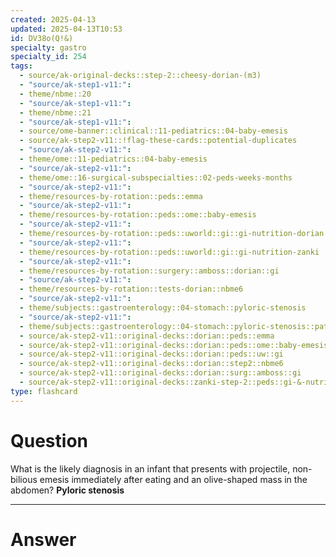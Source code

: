 ```yaml
---
created: 2025-04-13
updated: 2025-04-13T10:53
id: DV38o(Q!&)
specialty: gastro
specialty_id: 254
tags:
  - source/ak-original-decks::step-2::cheesy-dorian-(m3)
  - "source/ak-step1-v11:": 
  - theme/nbme::20
  - "source/ak-step1-v11:": 
  - theme/nbme::21
  - "source/ak-step1-v11:": 
  - source/ome-banner::clinical::11-pediatrics::04-baby-emesis
  - source/ak-step2-v11::!flag-these-cards::potential-duplicates
  - "source/ak-step2-v11:": 
  - theme/ome::11-pediatrics::04-baby-emesis
  - "source/ak-step2-v11:": 
  - theme/ome::16-surgical-subspecialties::02-peds-weeks-months
  - "source/ak-step2-v11:": 
  - theme/resources-by-rotation::peds::emma
  - "source/ak-step2-v11:": 
  - theme/resources-by-rotation::peds::ome::baby-emesis
  - "source/ak-step2-v11:": 
  - theme/resources-by-rotation::peds::uworld::gi::gi-nutrition-dorian
  - "source/ak-step2-v11:": 
  - theme/resources-by-rotation::peds::uworld::gi::gi-nutrition-zanki
  - "source/ak-step2-v11:": 
  - theme/resources-by-rotation::surgery::amboss::dorian::gi
  - "source/ak-step2-v11:": 
  - theme/resources-by-rotation::tests-dorian::nbme6
  - "source/ak-step2-v11:": 
  - theme/subjects::gastroenterology::04-stomach::pyloric-stenosis
  - "source/ak-step2-v11:": 
  - theme/subjects::gastroenterology::04-stomach::pyloric-stenosis::pathophysiology
  - source/ak-step2-v11::original-decks::dorian::peds::emma
  - source/ak-step2-v11::original-decks::dorian::peds::ome::baby-emesis
  - source/ak-step2-v11::original-decks::dorian::peds::uw::gi
  - source/ak-step2-v11::original-decks::dorian::step2::nbme6
  - source/ak-step2-v11::original-decks::dorian::surg::amboss::gi
  - source/ak-step2-v11::original-decks::zanki-step-2::peds::gi-&-nutrition"
type: flashcard
---
```


# Question
What is the likely diagnosis in an infant that presents with projectile, non-bilious emesis immediately after eating and an olive-shaped mass in the abdomen?   **Pyloric stenosis**

---

# Answer
